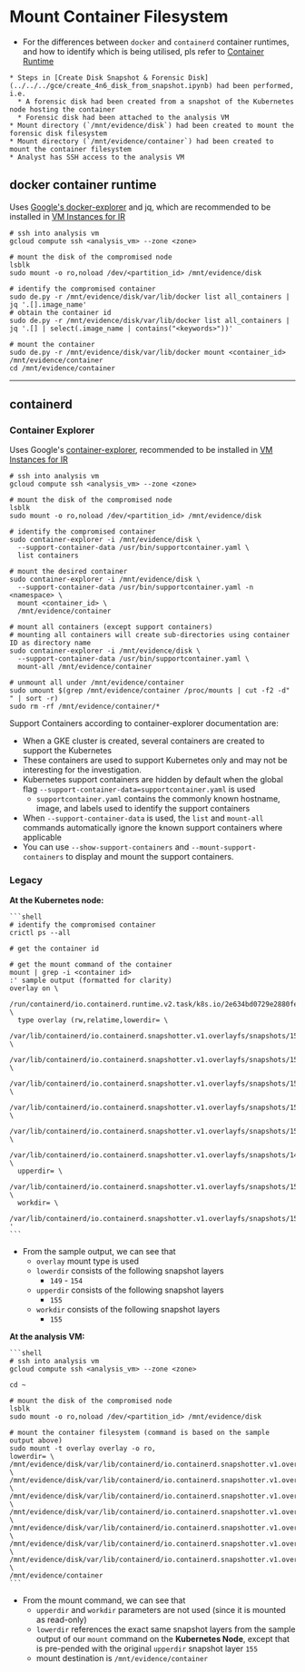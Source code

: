 # Mount Container Filesystem

* For the differences between `docker` and `containerd` container runtimes, and how to identify which is being utilised, pls refer to [Container Runtime](../../bg/container_runtime.md)

```{admonition} Pre-Requisites
* Steps in [Create Disk Snapshot & Forensic Disk](../../../gce/create_4n6_disk_from_snapshot.ipynb) had been performed, i.e.
  * A forensic disk had been created from a snapshot of the Kubernetes node hosting the container
  * Forensic disk had been attached to the analysis VM
* Mount directory (`/mnt/evidence/disk`) had been created to mount the forensic disk filesystem
* Mount directory (`/mnt/evidence/container`) had been created to mount the container filesystem
* Analyst has SSH access to the analysis VM
```

## docker container runtime

Uses [Google's docker-explorer](https://github.com/google/docker-explorer) and jq, which are recommended to be installed in [VM Instances for IR](../../../admin/vm_instances_for_ir.md)

```shell
# ssh into analysis vm
gcloud compute ssh <analysis_vm> --zone <zone>

# mount the disk of the compromised node
lsblk
sudo mount -o ro,noload /dev/<partition_id> /mnt/evidence/disk

# identify the compromised container
sudo de.py -r /mnt/evidence/disk/var/lib/docker list all_containers | jq '.[].image_name'
# obtain the container id
sudo de.py -r /mnt/evidence/disk/var/lib/docker list all_containers | jq '.[] | select(.image_name | contains("<keywords>"))'

# mount the container
sudo de.py -r /mnt/evidence/disk/var/lib/docker mount <container_id> /mnt/evidence/container
cd /mnt/evidence/container
```
* * *

## containerd

### Container Explorer

Uses Google's [container-explorer](https://github.com/google/container-explorer), recommended to be installed in [VM Instances for IR](../../../admin/vm_instances_for_ir.md)

```shell
# ssh into analysis vm
gcloud compute ssh <analysis_vm> --zone <zone>

# mount the disk of the compromised node
lsblk
sudo mount -o ro,noload /dev/<partition_id> /mnt/evidence/disk

# identify the compromised container
sudo container-explorer -i /mnt/evidence/disk \
  --support-container-data /usr/bin/supportcontainer.yaml \
  list containers

# mount the desired container
sudo container-explorer -i /mnt/evidence/disk \
  --support-container-data /usr/bin/supportcontainer.yaml -n <namespace> \
  mount <container_id> \
  /mnt/evidence/container
  
# mount all containers (except support containers)
# mounting all containers will create sub-directories using container ID as directory name
sudo container-explorer -i /mnt/evidence/disk \
  --support-container-data /usr/bin/supportcontainer.yaml \
  mount-all /mnt/evidence/container

# unmount all under /mnt/evidence/container
sudo umount $(grep /mnt/evidence/container /proc/mounts | cut -f2 -d" " | sort -r)
sudo rm -rf /mnt/evidence/container/*
```

Support Containers according to container-explorer documentation are:
* When a GKE cluster is created, several containers are created to support the Kubernetes
* These containers are used to support Kubernetes only and may not be interesting for the investigation.
* Kubernetes support containers are hidden by default when the global flag `--support-container-data=supportcontainer.yaml` is used
    * `supportcontainer.yaml` contains the commonly known hostname, image, and labels used to identify the support containers
* When `--support-container-data` is used, the `list` and `mount-all` commands automatically ignore the known support containers where applicable
* You can use `--show-support-containers` and `--mount-support-containers` to display and mount the support containers.

### Legacy

**At the Kubernetes node:**
````{div} full-width
```shell
# identify the compromised container
crictl ps --all

# get the container id

# get the mount command of the container
mount | grep -i <container id>
:' sample output (formatted for clarity)
overlay on \
  /run/containerd/io.containerd.runtime.v2.task/k8s.io/2e634bd0729e2880fedd159da4f8988bb69e840a1bcae7a84ccfe1bd85432430/rootfs \
  type overlay (rw,relatime,lowerdir= \
  /var/lib/containerd/io.containerd.snapshotter.v1.overlayfs/snapshots/154/fs: \
  /var/lib/containerd/io.containerd.snapshotter.v1.overlayfs/snapshots/153/fs: \
  /var/lib/containerd/io.containerd.snapshotter.v1.overlayfs/snapshots/152/fs: \
  /var/lib/containerd/io.containerd.snapshotter.v1.overlayfs/snapshots/151/fs: \
  /var/lib/containerd/io.containerd.snapshotter.v1.overlayfs/snapshots/150/fs: \
  /var/lib/containerd/io.containerd.snapshotter.v1.overlayfs/snapshots/149/fs, \
  upperdir= \ 
  /var/lib/containerd/io.containerd.snapshotter.v1.overlayfs/snapshots/155/fs, \ 
  workdir= \ 
  /var/lib/containerd/io.containerd.snapshotter.v1.overlayfs/snapshots/155/work)
'
```
````

* From the sample output, we can see that
    * `overlay` mount type is used
    * `lowerdir` consists of the following snapshot layers
        * `149` - `154`
    * `upperdir` consists of the following snapshot layers
        * `155`
    * `workdir` consists of the following snapshot layers
        * `155`

**At the analysis VM:**
````{div} full-width
```shell
# ssh into analysis vm
gcloud compute ssh <analysis_vm> --zone <zone>

cd ~

# mount the disk of the compromised node
lsblk
sudo mount -o ro,noload /dev/<partition_id> /mnt/evidence/disk

# mount the container filesystem (command is based on the sample output above)
sudo mount -t overlay overlay -o ro, 
lowerdir= \ 
/mnt/evidence/disk/var/lib/containerd/io.containerd.snapshotter.v1.overlayfs/snapshots/155/fs: \ 
/mnt/evidence/disk/var/lib/containerd/io.containerd.snapshotter.v1.overlayfs/snapshots/154/fs: \
/mnt/evidence/disk/var/lib/containerd/io.containerd.snapshotter.v1.overlayfs/snapshots/153/fs: \
/mnt/evidence/disk/var/lib/containerd/io.containerd.snapshotter.v1.overlayfs/snapshots/152/fs: \
/mnt/evidence/disk/var/lib/containerd/io.containerd.snapshotter.v1.overlayfs/snapshots/151/fs: \
/mnt/evidence/disk/var/lib/containerd/io.containerd.snapshotter.v1.overlayfs/snapshots/150/fs: \
/mnt/evidence/disk/var/lib/containerd/io.containerd.snapshotter.v1.overlayfs/snapshots/149/fs \
/mnt/evidence/container
```
````

* From the mount command, we can see that
    * `upperdir` and `workdir` parameters are not used (since it is mounted as read-only)
    * `lowerdir` references the exact same snapshot layers from the sample output of our `mount` command on the **Kubernetes Node**, except that is pre-pended with the original `upperdir` snapshot layer `155`
    *  mount destination is `/mnt/evidence/container`

